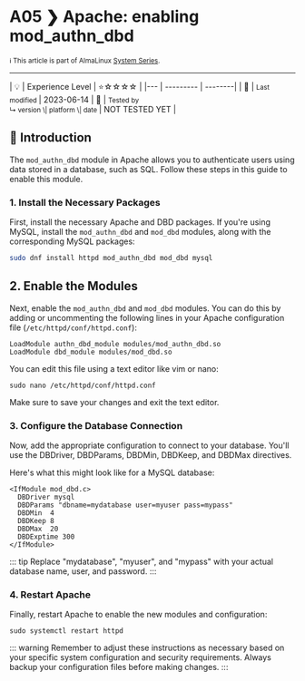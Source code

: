 # A05 ❯ Apache: enabling mod_authn_dbd
<small>ℹ️ This article is part of AlmaLinux [System Series](/series/).</small>
<hr>
| 💡 | Experience Level  | ⭐☆☆☆☆ |
|--- | --------- | --------|
| 📆 | <small>Last modified </small>| 2023-06-14
| 🔧 | <small>Tested by <br> ↳ version \| platform \| date </small>| NOT TESTED YET |
<br> 

## 🌟 Introduction

The `mod_authn_dbd` module in Apache allows you to authenticate users using data stored in a database, such as SQL. Follow these steps in this guide to enable this module.

### 1. Install the Necessary Packages

First, install the necessary Apache and DBD packages. If you're using MySQL, install the `mod_authn_dbd` and `mod_dbd` modules, along with the corresponding MySQL packages:

```bash
sudo dnf install httpd mod_authn_dbd mod_dbd mysql
```

## 2. Enable the Modules

Next, enable the `mod_authn_dbd` and `mod_dbd` modules. You can do this by adding or uncommenting the following lines in your Apache configuration file (`/etc/httpd/conf/httpd.conf`):

```shell
LoadModule authn_dbd_module modules/mod_authn_dbd.so
LoadModule dbd_module modules/mod_dbd.so
```
You can edit this file using a text editor like vim or nano:

```shell
sudo nano /etc/httpd/conf/httpd.conf
```
Make sure to save your changes and exit the text editor.

### 3. Configure the Database Connection

Now, add the appropriate configuration to connect to your database. You'll use the DBDriver, DBDParams, DBDMin, DBDKeep, and DBDMax directives.

Here's what this might look like for a MySQL database:

```shell
<IfModule mod_dbd.c>
  DBDriver mysql
  DBDParams "dbname=mydatabase user=myuser pass=mypass"
  DBDMin  4
  DBDKeep 8
  DBDMax  20
  DBDExptime 300
</IfModule>
```
::: tip
Replace "mydatabase", "myuser", and "mypass" with your actual database name, user, and password.
:::

### 4. Restart Apache

Finally, restart Apache to enable the new modules and configuration:

```shell
sudo systemctl restart httpd
```

::: warning
Remember to adjust these instructions as necessary based on your specific system configuration and security requirements. Always backup your configuration files before making changes. 
:::

